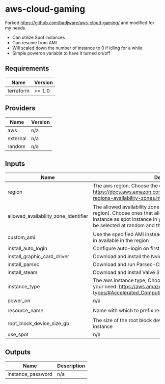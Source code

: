 # aws-cloud-gaming

Forked https://github.com/badjware/aws-cloud-gaming/ and modified for my needs.

* Can utilize Spot instances
* Can resume from AMI
* Will scaled down the number of instance to 0 if idling for a while
* Simple poweron variable to have it turned on/off

## Requirements

| Name | Version |
|------|---------|
| terraform | >= 1.0 |

## Providers

| Name | Version |
|------|---------|
| aws | n/a |
| external | n/a |
| random | n/a |

## Inputs

| Name | Description | Type | Default | Required |
|------|-------------|------|---------|:--------:|
| region | The aws region. Choose the one closest to you: https://docs.aws.amazon.com/AWSEC2/latest/UserGuide/using-regions-availability-zones.html#concepts-available-regions | `string` | n/a | yes |
| allowed\_availability\_zone\_identifier | The allowed availability zone identify (the letter suffixing the region). Choose ones that allows you to request the desired instance as spot instance in your region. An availability zone will be selected at random and the instance will be booted in it. | `list(string)` | <pre>[<br>  "a",<br>  "b"<br>]</pre> | no |
| custom\_ami | Use the specified AMI instead of the most recent windows AMI in available in the region | `string` | `""` | no |
| install\_auto\_login | Configure auto-login on first boot | `bool` | `true` | no |
| install\_graphic\_card\_driver | Download and install the Nvidia driver on first boot | `bool` | `true` | no |
| install\_parsec | Download and run Parsec-Cloud-Preparation-Tool on first login | `bool` | `true` | no |
| install\_steam | Download and install Valve Steam on first boot | `bool` | `true` | no |
| instance\_type | The aws instance type, Choose one with a CPU/GPU that fits your need: https://aws.amazon.com/ec2/instance-types/#Accelerated_Computing | `string` | `"g4dn.xlarge"` | no |
| power\_on | n/a | `bool` | `true` | no |
| resource\_name | Name with which to prefix resources in AWS | `string` | `"cloud-gaming"` | no |
| root\_block\_device\_size\_gb | The size of the root block device (C:\ drive) attached to the instance | `number` | `120` | no |
| use\_spot | n/a | `bool` | `true` | no |

## Outputs

| Name | Description |
|------|-------------|
| instance\_password | n/a |
